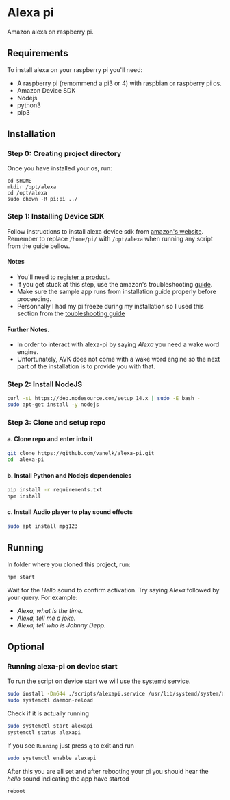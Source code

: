 # Alexa pi
Amazon alexa on raspberry pi.
## Requirements
To install alexa on your raspberry pi you'll need: 
- A raspberry pi (remommend a pi3 or 4) with raspbian or raspberry pi os.
- Amazon Device SDK
- Nodejs
- python3
- pip3

## Installation
### Step 0: Creating project directory
Once you have installed your os, run:
```
cd $HOME
mkdir /opt/alexa
cd /opt/alexa
sudo chown -R pi:pi ../
```
### Step 1: Installing Device SDK
Follow instructions to install alexa device sdk from [amazon's website](https://developer.amazon.com/en-US/docs/alexa/avs-device-sdk/raspberry-pi.html).
Remember to replace `/home/pi/` with `/opt/alexa` when running any script from the guide bellow.

#### Notes
- You'll need to [register a product](https://developer.amazon.com/en-US/docs/alexa/alexa-voice-service/register-a-product-with-avs.html).
- If you get stuck at this step, use the amazon's troubleshooting [guide](https://developer.amazon.com/en-US/docs/alexa/avs-device-sdk/troubleshooting.html#raspberry).
- Make sure the sample app runs from installation guide properly before proceeding.
- Personnally I had my pi freeze during my installation so I used this section from the [toubleshooting guide](https://developer.amazon.com/en-US/docs/alexa/avs-device-sdk/troubleshooting.html#issue-device-freezes-and-install-process-stops)

#### Further Notes.
- In order to interact with alexa-pi by saying *Alexa* you need a wake word engine.
- Unfortunately, AVK does not come with a wake word engine so the next part of the installation is to provide you with that.

### Step 2: Install NodeJS

```bash
curl -sL https://deb.nodesource.com/setup_14.x | sudo -E bash -
sudo apt-get install -y nodejs
```

### Step 3: Clone and setup repo

#### a. Clone repo and enter into it

```bash
git clone https://github.com/vanelk/alexa-pi.git
cd  alexa-pi
```


#### b. Install Python and Nodejs dependencies

```bash
pip install -r requirements.txt
npm install
```

#### c. Install Audio player to play sound effects

```bash
sudo apt install mpg123
```

## Running
In folder where you cloned this project, run:
```bash
npm start
```
Wait for the *Hello* sound to confirm activation.
Try saying *Alexa* followed by your query. For example:
- *Alexa, what is the time.*
- *Alexa, tell me a joke.*
- *Alexa, tell who is Johnny Depp.*

## Optional

### Running alexa-pi on device start
To run the script on device start we will use the systemd service.
```bash
sudo install -Dm644 ./scripts/alexapi.service /usr/lib/systemd/system/alexapi.service
sudo systemctl daemon-reload
```
Check if it is actually running
```bash
sudo systemctl start alexapi
systemctl status alexapi
```
If you see `Running` just press `q` to exit and run
```bash
sudo systemctl enable alexapi
```
After this you are all set and after rebooting your pi you should hear the *hello* sound indicating the app have started
```bash
reboot
```

